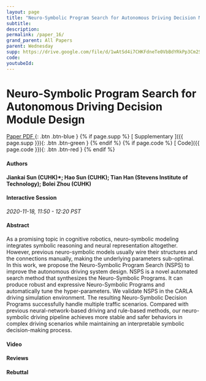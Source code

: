 ```yaml
---
layout: page
title: "Neuro-Symbolic Program Search for Autonomous Driving Decision Module Design"
subtitle: 
description:
permalink: /paper_16/
grand_parent: All Papers
parent: Wednesday
supp: https://drive.google.com/file/d/1wAtSd4i7CHKFdneTe0VbBdYRkPp3Cm2S/view
code: 
youtubeId: 
---
```


# Neuro-Symbolic Program Search for Autonomous Driving Decision Module Design

[<i class="fa fa-file-text-o" aria-hidden="true"></i> Paper PDF ](https://drive.google.com/file/d/1Ul5BuI3FmmJVPrdEvpABYQCS6Neq7PtF/view){: .btn .btn-blue } {% if page.supp %} [<i class="fa fa-file-text-o" aria-hidden="true"></i> Supplementary ]({{ page.supp }}){: .btn .btn-green } {% endif %} {% if page.code %} [<i class="fa fa-github" aria-hidden="true"></i> Code]({{ page.code }}){: .btn .btn-red }
{% endif %}

#### Authors
**Jiankai Sun (CUHK)*; Hao Sun (CUHK); Tian Han (Stevens Institute of Technology); Bolei Zhou (CUHK)**

#### Interactive Session
*2020-11-18, 11:50 - 12:20 PST*

#### Abstract
As a promising topic in cognitive robotics, neuro-symbolic modeling integrates symbolic reasoning and neural representation altogether. However, previous neuro-symbolic models usually wire their structures and the connections manually, making the underlying parameters sub-optimal. In this work, we propose the Neuro-Symbolic Program Search (NSPS) to improve the autonomous driving system design. NSPS is a novel automated search method that synthesizes the Neuro-Symbolic Programs. It can produce robust and expressive Neuro-Symbolic Programs and automatically tune the hyper-parameters. We validate NSPS in the CARLA driving simulation environment. The resulting Neuro-Symbolic Decision Programs successfully handle multiple traffic scenarios. Compared with previous neural-network-based driving and rule-based methods, our neuro-symbolic driving pipeline achieves more stable and safer behaviors in complex driving scenarios while maintaining an interpretable symbolic decision-making process.

#### Video 

#### Reviews

#### Rebuttal
